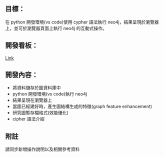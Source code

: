 ## 目標：

在 python 開發環境(vs code)使用 cypher 語法執行 neo4j，結果呈現於瀏覽器上，並可於瀏覽器頁面上執行 neo4j 的互動式操作。

## 開發看板：

[Link](https://github.com/udothemath/ml_with_graph_algorithms/projects?type=beta)

## 開發內容：

- 將資料儲存於圖資料庫中
- python 開發環境(vs code)執行 neo4j
- 結果呈現在瀏覽器上
- 當圖已經建好時，產生圖結構生成的特徵(graph feature enhancement)
- 研究圖暫存檔格式(效能優化)
- cipher 語法介紹

## 附註

請同步新增操作說明以及相關參考資料
